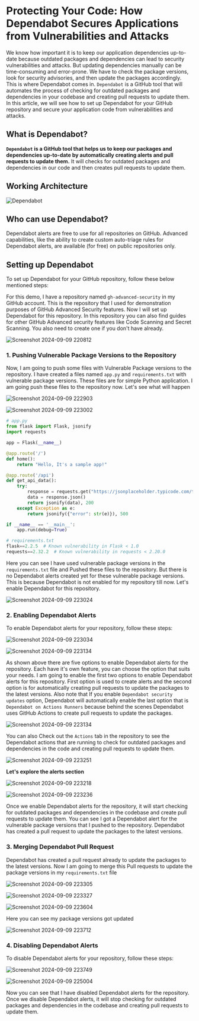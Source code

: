 # Protecting Your Code: How Dependabot Secures Applications from Vulnerabilities and Attacks

We know how important it is to keep our application dependencies up-to-date because outdated packages and dependencies can lead to security vulnerabilities and attacks. But updating dependencies manually can be time-consuming and error-prone. We have to check the package versions, look for security advisories, and then update the packages accordingly. This is where Dependabot comes in. `Dependabot` is a GitHub tool that will automates the process of checking for outdated packages and dependencies in your codebase and creating pull requests to update them. In this article, we will see how to set up Dependabot for your GitHub repository and secure your application code from vulnerabilities and attacks.

## What is Dependabot?

**`Dependabot` is a GitHub tool that helps us to keep our packages and dependencies up-to-date by automatically creating alerts and pull requests to update them.** It will checks for outdated packages and dependencies in our code and then creates pull requests to update them.

## Working Architecture

![Dependabot](https://github.com/user-attachments/assets/d35e2609-786d-4458-b4ad-197f1aff1788)

## Who can use Dependabot?

Dependabot alerts are free to use for all repositories on GitHub. Advanced capabilities, like the ability to create custom auto-triage rules for Dependabot alerts, are available (for free) on public repositories only.

## Setting up Dependabot

To set up Dependabot for your GitHub repository, follow these below mentioned steps:

For this demo, I have a repository named `gh-advanced-security` in my GitHub account. This is the repository that I used for demonstration purposes of GitHub Advanced Security features. Now I will set up Dependabot for this repository. In this repository you can also find guides for other GitHub Advanced security features like Code Scanning and Secret Scanning. You also need to create one if you don't have already.


![Screenshot 2024-09-09 220812](https://github.com/user-attachments/assets/47807865-93f5-4af1-922d-91dfe4d7acdb)


### 1. Pushing Vulnerable Package Versions to the Repository

Now, I am going to push some files with Vulnerable Package versions to the repository. I have created a files named `app.py` and `requirements.txt` with vulnerable package versions. These files are for simple Python application. I am going push these files to the repository now. Let's see what will happen


![Screenshot 2024-09-09 222903](https://github.com/user-attachments/assets/3c0c7840-bcd2-45af-9183-92ae09cff82c)


![Screenshot 2024-09-09 223002](https://github.com/user-attachments/assets/8b59d8db-737c-400f-8911-f4256511b018)



```python
# app.py
from flask import Flask, jsonify
import requests

app = Flask(__name__)

@app.route('/')
def home():
    return "Hello, It's a sample app!"

@app.route('/api')
def get_api_data():
    try:
        response = requests.get("https://jsonplaceholder.typicode.com/todos/1")
        data = response.json()
        return jsonify(data), 200
    except Exception as e:
        return jsonify({"error": str(e)}), 500

if __name__ == '__main__':
    app.run(debug=True)
```

```python
# requirements.txt
flask==2.2.5  # Known vulnerability in Flask < 1.0
requests==2.32.2  # Known vulnerability in requests < 2.20.0
```

Here you can see I have used vulnerable package versions in the `requirements.txt` file and Pushed these files to the repository. But there is no Dependabot alerts created yet for these vulnerable package versions. This is because Dependabot is not enabled for my repository till now. Let's enable Dependabot for this repository.


![Screenshot 2024-09-09 223024](https://github.com/user-attachments/assets/b841337b-006b-402c-b35d-faae52f8581d)


### 2. Enabling Dependabot Alerts

To enable Dependabot alerts for your repository, follow these steps:


![Screenshot 2024-09-09 223034](https://github.com/user-attachments/assets/c441e441-8e3d-4061-abf0-eadb843a808e)


![Screenshot 2024-09-09 223134](https://github.com/user-attachments/assets/41d0d447-c9c1-42c4-83f3-74cf5a8093ce)


As shown above there are five options to enable Dependabot alerts for the repository. Each have it's own feature, you can choose the option that suits your needs. I am going to enable the first two options to enable Dependabot alerts for this repository. First option is used to create alerts and the second option is for automatically creating pull requests to update the packages to the latest versions. Also note that If you enable `Dependabot security updates` option, Dependabot will automatically enable the last option that is `Dependabot on Actions Runners` because behind the scenes Dependabot uses GitHub Actions to create pull requests to update the packages.


![Screenshot 2024-09-09 223134](https://github.com/user-attachments/assets/a69628b8-9214-4780-aeef-cd38cbc0a241)


You can also Check out the `Actions` tab in the repository to see the Dependabot actions that are running to check for outdated packages and dependencies in the code and creating pull requests to update them.


![Screenshot 2024-09-09 223251](https://github.com/user-attachments/assets/2317662e-3059-4cf0-9680-89fff07d371f)


**Let's explore the alerts section**


![Screenshot 2024-09-09 223218](https://github.com/user-attachments/assets/706dbf10-3902-4665-ac6f-ef0d741a0dbe)


![Screenshot 2024-09-09 223236](https://github.com/user-attachments/assets/8c8b48ae-2a32-409d-a86f-a3860e27c8ba)


Once we enable Dependabot alerts for the repository, it will start checking for outdated packages and dependencies in the codebase and create pull requests to update them. You can see I got a Dependabot alert for the vulnerable package versions that I pushed to the repository. Dependabot has created a pull request to update the packages to the latest versions.

### 3. Merging Dependabot Pull Request

Dependabot has created a pull request already to update the packages to the latest versions. Now I am going to merge this Pull requests to update the package versions in my `requirements.txt` file


![Screenshot 2024-09-09 223305](https://github.com/user-attachments/assets/a76e85b8-fce4-4a81-bc2a-df29fcc0f4e8)


![Screenshot 2024-09-09 223327](https://github.com/user-attachments/assets/2542be86-05b2-415b-b43a-980a9005e0c2)


![Screenshot 2024-09-09 223604](https://github.com/user-attachments/assets/c07097c4-393a-44dc-889c-9ce2e73dfe93)


Here you can see my package versions got updated


![Screenshot 2024-09-09 223712](https://github.com/user-attachments/assets/8e5c5b0b-0ff9-46a8-8efe-b48f9db2cff6)


### 4. Disabling Dependabot Alerts

To disable Dependabot alerts for your repository, follow these steps:


![Screenshot 2024-09-09 223749](https://github.com/user-attachments/assets/08175644-cf4f-4920-a23b-ae90fdfa740a)


![Screenshot 2024-09-09 225004](https://github.com/user-attachments/assets/a78d5bc2-60c9-4c0f-a6f2-425f1ca32508)

Now you can see that I have disabled Dependabot alerts for the repository. Once we disable Dependabot alerts, it will stop checking for outdated packages and dependencies in the codebase and creating pull requests to update them.
